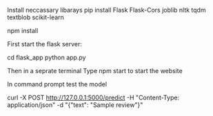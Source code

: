 Install neccassary libarays 
pip install Flask Flask-Cors joblib nltk tqdm textblob scikit-learn

npm install 

First start the flask server: 

cd flask_app
python app.py

Then in a seprate terminal
Type npm start to start the website








In command prompt test the model

curl -X POST http://127.0.0.1:5000/predict -H "Content-Type: application/json" -d "{\"text\": \"Sample review\"}"